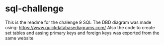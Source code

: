 # sql-challenge

This is the readme for the chalenge 9 SQL
The DBD diagram was made using: https://www.quickdatabasediagrams.com/
Also the code to create set tables and assing primary keys and foreign keys was exported from the same website
